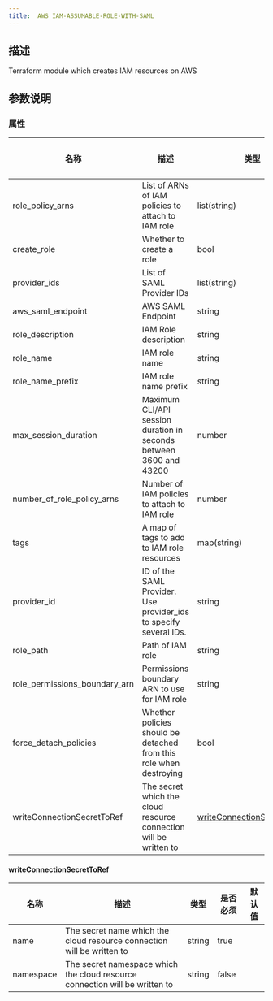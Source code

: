 ```yaml
---
title:  AWS IAM-ASSUMABLE-ROLE-WITH-SAML
---
```


## 描述

Terraform module which creates IAM resources on AWS

## 参数说明


### 属性

 名称 | 描述 | 类型 | 是否必须 | 默认值 
 ------------ | ------------- | ------------- | ------------- | ------------- 
 role_policy_arns | List of ARNs of IAM policies to attach to IAM role | list(string) | false |  
 create_role | Whether to create a role | bool | false |  
 provider_ids | List of SAML Provider IDs | list(string) | false |  
 aws_saml_endpoint | AWS SAML Endpoint | string | false |  
 role_description | IAM Role description | string | false |  
 role_name | IAM role name | string | false |  
 role_name_prefix | IAM role name prefix | string | false |  
 max_session_duration | Maximum CLI/API session duration in seconds between 3600 and 43200 | number | false |  
 number_of_role_policy_arns | Number of IAM policies to attach to IAM role | number | false |  
 tags | A map of tags to add to IAM role resources | map(string) | false |  
 provider_id | ID of the SAML Provider. Use provider_ids to specify several IDs. | string | false |  
 role_path | Path of IAM role | string | false |  
 role_permissions_boundary_arn | Permissions boundary ARN to use for IAM role | string | false |  
 force_detach_policies | Whether policies should be detached from this role when destroying | bool | false |  
 writeConnectionSecretToRef | The secret which the cloud resource connection will be written to | [writeConnectionSecretToRef](#writeConnectionSecretToRef) | false |  


#### writeConnectionSecretToRef

 名称 | 描述 | 类型 | 是否必须 | 默认值 
 ------------ | ------------- | ------------- | ------------- | ------------- 
 name | The secret name which the cloud resource connection will be written to | string | true |  
 namespace | The secret namespace which the cloud resource connection will be written to | string | false |  
